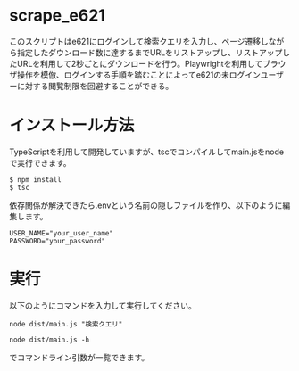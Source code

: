 # scrape_e621

このスクリプトはe621にログインして検索クエリを入力し、ページ遷移しながら指定したダウンロード数に達するまでURLをリストアップし、リストアップしたURLを利用して2秒ごとにダウンロードを行う。Playwrightを利用してブラウザ操作を模倣、ログインする手順を踏むことによってe621の未ログインユーザーに対する閲覧制限を回避することができる。

# インストール方法

TypeScriptを利用して開発していますが、tscでコンパイルしてmain.jsをnodeで実行できます。

```
$ npm install
$ tsc
```

依存関係が解決できたら.envという名前の隠しファイルを作り、以下のように編集します。

```
USER_NAME="your_user_name"
PASSWORD="your_password"
```

# 実行

以下のようにコマンドを入力して実行してください。
```
node dist/main.js "検索クエリ"
```
```
node dist/main.js -h
```
でコマンドライン引数が一覧できます。

